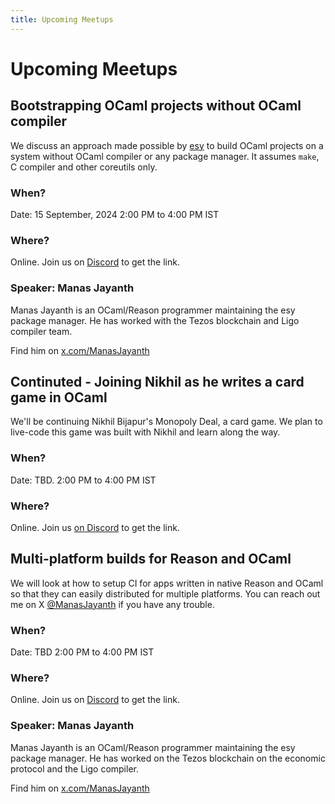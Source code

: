```yaml
---
title: Upcoming Meetups
---
```


# Upcoming Meetups

## Bootstrapping OCaml projects without OCaml compiler
We discuss an approach made possible by [esy](https://esy.sh) to build OCaml projects on a system without OCaml compiler or any package manager. It assumes `make`, C compiler and other coreutils only.

### When?
Date: 15 September, 2024
2:00 PM to 4:00 PM IST

### Where?
Online. Join us on [Discord](https://discord.com/invite/Ytr36fRC4C) to get the link.

### Speaker: Manas Jayanth
Manas Jayanth is an OCaml/Reason programmer maintaining the esy package manager. He has worked with the Tezos blockchain and Ligo compiler team.

Find him on [x.com/ManasJayanth](https://x.com/ManasJayanth/)

## Continuted - Joining Nikhil as he writes a card game in OCaml

We'll be continuing Nikhil Bijapur's Monopoly Deal, a card game. We plan to live-code this game was built with Nikhil and learn along the way.

### When?
Date: TBD.
2:00 PM to 4:00 PM IST

### Where?
Online. Join us [on Discord](https://discord.com/invite/Ytr36fRC4C) to get the link.


## Multi-platform builds for Reason and OCaml

We will look at how to setup CI for apps written in native Reason and OCaml so that they can easily distributed for multiple platforms.
You can reach out me on X [@ManasJayanth](https://x.com/ManasJayanth) if you have any trouble. 

### When?
Date: TBD
2:00 PM to 4:00 PM IST

### Where?
Online. Join us on [Discord](https://discord.com/invite/Ytr36fRC4C) to get the link.

### Speaker: Manas Jayanth
Manas Jayanth is an OCaml/Reason programmer maintaining the esy package manager. He has worked on the Tezos blockchain on the economic protocol and the Ligo compiler.

Find him on [x.com/ManasJayanth](https://x.com/ManasJayanth/)


